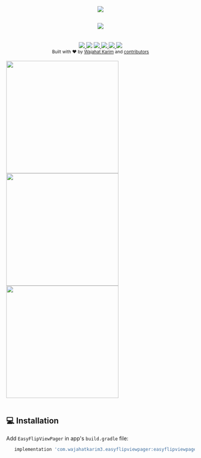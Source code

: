 <div align="center"><img src="https://raw.githubusercontent.com/wajahatkarim3/EasyFlipViewPager/master/Art/easyflipviewpager_logo.png"/></div>
<h2 align="center"><a href="https://twitter.com/intent/tweet?url=https%3A%2F%2Fgithub.com%2Fwajahatkarim3%2FEasyFlipViewPager&text=Create%20amazing%20book%20or%20card%20flipping%20animations%20for%20your%20ViewPager%20in%20Android%20with%20these%202-lines%20of%20code%20through%20EasyFlipViewPager&hashtags=android%2C%20kotlin%2C%20java%2C%20opensource%2C%20programming">
        <img src="https://img.shields.io/twitter/url/http/shields.io.svg?style=social"/>
    </a></h2>

<br/>
<div align="center">
    <!-- AppCenter -->
    <a href="https://appcenter.ms">
        <img src="https://build.appcenter.ms/v0.1/apps/5776861f-efe6-4d09-bee7-5e60bbd176f3/branches/master/badge"/>
    </a>
    <!-- Bintray -->
    <a href='https://bintray.com/wajahatkarim3/EasyFlipViewPager/com.wajahatkarim3.easyflipviewpager/_latestVersion'><img src='https://api.bintray.com/packages/wajahatkarim3/EasyFlipViewPager/com.wajahatkarim3.easyflipviewpager/images/download.svg'></a>
    </a>
    <!-- Arsenal 
    <a href="https://android-arsenal.com/details/1/7109">
        <img src="https://img.shields.io/badge/Android%20Arsenal-Easy%20Validation-brightgreen.svg?style=flat"/>
    </a>    -->
    <!-- API -->
    <a href="https://android-arsenal.com/api?level=14">
        <img src="https://img.shields.io/badge/API-14%2B-orange.svg?style=flat"/>
    </a>
    <!-- PRs Welcome -->
    <a href="">
        <img src="https://img.shields.io/badge/PRs-welcome-brightgreen.svg"/>
    </a>
    <!-- GitHub stars 
    <a href="https://github.com/wajahatkarim3/EasyFlipViewPager">
        <img src="https://img.shields.io/github/stars/nisrulz/validatetor.svg?style=social&label=Star"/>
    </a> -->
    <!-- GitHub forks 
    <a href="https://github.com/wajahatkarim3/EasyFlipViewPager/fork">
        <img src="https://img.shields.io/github/forks/nisrulz/validatetor.svg?style=social&label=Fork"/>
    </a> -->
    <!-- GitHub watchers 
    <a href="https://github.com/wajahatkarim3/EasyFlipViewPager">
        <img src="https://img.shields.io/github/watchers/nisrulz/validatetor.svg?style=social&label=Watch"/>
    </a> -->
    <!-- Say Thanks! -->
    <a href="https://saythanks.io/to/wajahatkarim3">
        <img src="https://img.shields.io/badge/Say%20Thanks-!-1EAEDB.svg"/>
    </a>
    <a href="https://www.paypal.me/WajahatKarim/5">
        <img src="https://img.shields.io/badge/$-donate-ff69b4.svg?maxAge=2592000&amp;style=flat">
    </a>
    <br/>
     <!-- GitHub followers 
    <a href="https://github.com/wajahatkarim3/EasyFlipViewPager">
        <img src="https://img.shields.io/github/followers/nisrulz.svg?style=social&label=Follow%20@nisrulz"/>
    </a> -->
    <!-- Twitter Follow 
    <a href="https://twitter.com/WajahatKarim">
        <img src="https://img.shields.io/twitter/follow/nisrulz.svg?style=social"/>
    </a> -->
</div>

<div align="center">
  <sub>Built with ❤︎ by
  <a href="https://twitter.com/WajahatKarim">Wajahat Karim</a> and
  <a href="https://github.com/wajahatkarim3/EasyFlipViewPager/graphs/contributors">
    contributors
  </a>
</div>
<br/>

<div>
        <img src="https://raw.githubusercontent.com/wajahatkarim3/EasyFlipViewPager/master/Art/book_demo.gif" width="300px" /> <img src="https://raw.githubusercontent.com/wajahatkarim3/EasyFlipViewPager/master/Art/poker_demo.gif" width="300px" /> <img src="https://raw.githubusercontent.com/wajahatkarim3/EasyFlipViewPager/master/Art/gallery_demo.gif" width="300px" />
</div>
        
<br/>

## 💻 Installation
Add `EasyFlipViewPager` in app's ```build.gradle``` file:

```groovy
   implementation 'com.wajahatkarim3.easyflipviewpager:easyflipviewpager:1.0.0'
```
